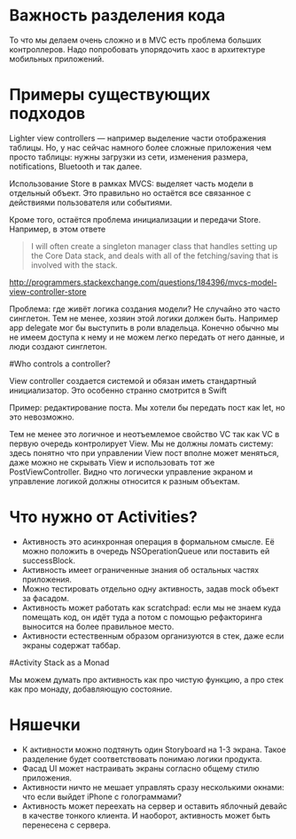 # Важность разделения кода 

То что мы делаем очень сложно и в MVC есть проблема больших контроллеров. Надо попробовать упорядочить хаос в архитектуре мобильных приложений. 


# Примеры существующих подходов 

Lighter view controllers — например выделение части отображения таблицы. Но, у нас сейчас намного более сложные приложения чем просто таблицы: нужны загрузки из сети, изменения размера, notifications, Bluetooth и так далее. 

Использование Store в рамках MVCS: выделяет часть модели в отдельный объект. Это правильно но остаётся все связанное с действиями пользователя или событиями. 

Кроме того, остаётся проблема инициализации и передачи Store. Например, в этом ответе 

> I will often create a singleton manager class that handles setting up the Core Data stack, and deals with all of the fetching/saving that is involved with the stack.

http://programmers.stackexchange.com/questions/184396/mvcs-model-view-controller-store

Проблема: где живёт логика создания модели? Не случайно это часто синглетон. Тем не менее, хозяин этой логики должен быть. Например app delegate мог бы выступить в роли владельца. Конечно обычно мы не имеем доступа к нему и не можем легко  передать от него данные, и люди создают синглетон. 


#Who controls a controller?

View controller создается системой и обязан иметь стандартный инициализатор. Это особенно странно смотрится в Swift 

Пример: редактирование поста. Мы хотели бы передать пост как let, но это невозможно. 

Тем не менее это логичное и неотъемлемое свойство VC так как VC в первую очередь контролирует View. Мы не должны ломать систему: здесь понятно что при управлении View пост вполне может меняться, даже можно не скрывать View и использовать тот же PostViewController. Видно что логически управление экраном и управление логикой должны относится к разным объектам. 


# Что нужно от Activities? 

- Активность это асинхронная операция в формальном смысле. Её можно положить в очередь NSOperationQueue или поставить ей successBlock. 
- Активность имеет ограниченные знания об остальных частях приложения. 
- Можно тестировать отдельно одну активность, задав mock объект за фасадом.  
- Активность может работать как scratchpad: если мы не знаем куда помещать код, он идёт туда а потом с помощью рефакторинга выносится на более правильное место. 
- Активности естественным образом организуются в стек, даже если экраны содержат таббар. 


#Activity Stack as a Monad

Мы можем думать про активность как про чистую функцию, а про стек как про монаду, добавляющую состояние. 


# Няшечки 
- К активности можно подтянуть один Storyboard на 1-3 экрана. Такое разделение будет соответствовать понимаю логики продукта. 
- Фасад UI может настраивать экраны согласно общему стилю приложения. 
- Активности ничто не мешает управлять сразу несколькими окнами: что если выйдет iPhone с голограммами?
- Активность может переехать на сервер и оставить яблочный  девайс в качестве тонкого клиента. И наоборот, активность может быть перенесена с сервера. 

